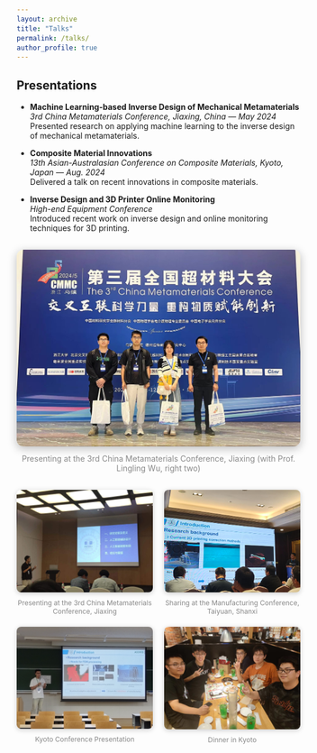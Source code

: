 ```yaml
---
layout: archive
title: "Talks"
permalink: /talks/
author_profile: true
---
```


## Presentations

- **Machine Learning-based Inverse Design of Mechanical Metamaterials**  
  *3rd China Metamaterials Conference, Jiaxing, China — May 2024*  
  Presented research on applying machine learning to the inverse design of mechanical metamaterials.

- **Composite Material Innovations**  
  *13th Asian-Australasian Conference on Composite Materials, Kyoto, Japan — Aug. 2024*  
  Delivered a talk on recent innovations in composite materials.

- **Inverse Design and 3D Printer Online Monitoring**  
  *High-end Equipment Conference*  
  Introduced recent work on inverse design and online monitoring techniques for 3D printing.

<!-- Highlighted main image -->
<div style="display: flex; justify-content: center; margin: 30px 0;">
  <div style="flex: 2; max-width: 600px; text-align: center;">
    <img src="../images/talks/meta2.jpg" alt="Metamaterials Talk 2" style="width: 100%; height: auto; border-radius: 12px; box-shadow: 0 4px 16px #bbb;">
    <div style="margin-top: 10px; color: #888; font-size: 14px;">
      Presenting at the 3rd China Metamaterials Conference, Jiaxing (with Prof. Lingling Wu, right two)
    </div>
  </div>
</div>

<!-- Other images in a row -->
<div style="display: grid; grid-template-columns: repeat(auto-fit, minmax(200px, 1fr)); gap: 20px; justify-items: center; margin: 20px 0;">
  <div style="max-width: 250px; text-align: center;">
    <img src="../images/talks/meta1.jpg" alt="Metamaterials Talk 1" style="width: 100%; height: auto; border-radius: 8px; box-shadow: 0 2px 8px #ccc;">
    <div style="margin-top: 8px; color: #888; font-size: 12px;">Presenting at the 3rd China Metamaterials Conference, Jiaxing</div>
  </div>

  <div style="max-width: 250px; text-align: center;">
    <img src="../images/talks/taiyuan.jpg" alt="Taiyuan Talk" style="width: 100%; height: auto; border-radius: 8px; box-shadow: 0 2px 8px #ccc;">
    <div style="margin-top: 8px; color: #888; font-size: 12px;">Sharing at the Manufacturing Conference, Taiyuan, Shanxi</div>
  </div>

  <div style="max-width: 250px; text-align: center;">
    <img src="../images/talks/Koyto1.jpg" alt="Kyoto Talk 1" style="width: 100%; height: auto; border-radius: 8px; box-shadow: 0 2px 8px #ccc;">
    <div style="margin-top: 8px; color: #888; font-size: 12px;">Kyoto Conference Presentation</div>
  </div>

  <div style="max-width: 250px; text-align: center;">
    <img src="../images/talks/Koyto2.jpg" alt="Kyoto Talk 2" style="width: 100%; height: auto; border-radius: 8px; box-shadow: 0 2px 8px #ccc;">
    <div style="margin-top: 8px; color: #888; font-size: 12px;">Dinner in Kyoto</div>
  </div>
</div>
